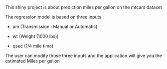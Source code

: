 This shiny project is about prediction miles per gallon on the mtcars dataset

The regression model is based on three inputs :

* am (Transmission : Manual or Automatic)

* wt (Weight (1000 lbs))

* qsec (1/4 mile time)

The user can modify those three inputs and the application will give you the estimated Miles per gallon